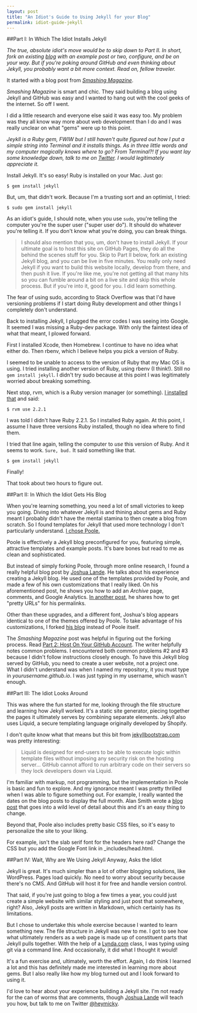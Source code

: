 ```yaml
---
layout: post
title: "An Idiot's Guide to Using Jekyll for your Blog"
permalink: idiot-guide-jekyll
---
```


##Part I: In Which The Idiot Installs Jekyll

*The true, absolute idiot's move would be to skip down to Part II. In short, fork an existing [blog](http://getpoole.com/) with an example post or two, configure, and be on your way. But if you're poking around GitHub and even thinking about Jekyll, you probably want a bit more context. Read on, fellow traveler.*

It started with a blog post from *[Smashing Magazine](http://www.smashingmagazine.com/2014/08/01/build-blog-jekyll-github-pages/)*. 

*Smashing Magazine* is smart and chic. They said building a blog using Jekyll and GitHub was easy and I wanted to hang out with the cool geeks of the internet. So off I went. 

I did a little research and everyone else said it was easy too. My problem was they all know way more about web development than I do and I was really unclear on what "gems" were up to this point. 

*Jeykll is a Ruby gem, FWIW but I still haven't quite figured out how I put a simple string into Terminal and it installs things. As in three little words and my computer magically knows where to go? From Terminal?! If you want lay some knowledge down, talk to me on [Twitter](http://www.twitter.com.heymicky). I would legitimately appreciate it.*

Install Jekyll. It's so easy! Ruby is installed on your Mac. Just go:

```
$ gem install jekyll
```

But, um, that didn't work. Because I'm a trusting sort and an optimist, I tried:

```
$ sudo gem install jekyll
```

As an idiot's guide, I should note, when you use `sudo`, you're telling the computer you're the super user ("super user do"). It should do whatever you're telling it. If you don't know what you're doing, you can break things.

>I should also mention that you, um, don't have to install Jekyll. If your ultimate goal is to host this site on GitHub Pages, they do all the behind the scenes stuff for you. Skip to Part II below, fork an existing Jekyll blog, and you can be live in five minutes. You really only need Jekyll if you want to build this website locally, develop from there, and then push it live. If you're like me, you're not getting all that many hits so you can fumble around a bit on a live site and skip this whole process. But if you're into it, good for you. I did learn something.

The fear of using sudo, according to Stack Overflow was that I'd have versioning problems if I start doing Ruby development and other things I completely don't understand.

Back to installing Jekyll, I plugged the error codes I was seeing into Google. It seemed I was missing a Ruby-dev package. With only the faintest idea of what that meant, I plowed forward. 

First I installed Xcode, then Homebrew. I continue to have no idea what either do. Then rbenv, which I believe helps you pick a version of Ruby.

I seemed to be unable to access to the version of Ruby that my Mac OS is using. I tried installing another version of Ruby, using rbenv (I think!). Still no `gem install jekyll`. I didn't try sudo because at this point I was legitimately worried about breaking something.

Next stop, rvm, which is a Ruby version manager (or something). [I installed that](http://davidensinger.com/2013/03/installing-jekyll/) and said:

```
$ rvm use 2.2.1
```
 
I was told I didn't have Ruby 2.2.1. So I installed Ruby again. At this point, I assume I have three versions Ruby installed, though no idea where to find them.

I tried that line again, telling the computer to *use* this version of Ruby. And it seems to work. `Sure, bud.` It said something like that.

```
$ gem install jekyll
```

Finally!

That took about two hours to figure out. 

##Part II: In Which the Idiot Gets His Blog

When you're learning something, you need a lot of small victories to keep you going. Diving into whatever Jekyll is and thining about gems and Ruby meant I probably didn't have the mental stamina to then create a blog from scratch. So I found templates for Jekyll that used more technology I don't particularly understand. [I chose Poole.](http://getpoole.com/)

Poole is effectively a Jekyll blog preconfigured for you, featuring simple, attractive templates and example posts. It's bare bones but read to me as clean and sophisticated.

But instead of simply forking Poole, through more online research, I found a really helpful blog post by [Joshua Lande](http://joshualande.com/jekyll-github-pages-poole/). He talks about his experience creating a Jekyll blog. He used one of the templates provided by Poole, and made a few of his own customizations that I really liked. On his aforementioned post, he shows you how to add an *Archive* page, comments, and Google Analytics. [In another post](http://joshualande.com/short-urls-jekyll/), he shares how to get "pretty URLs" for his permalinks.

Other than these upgrades, and a different font, Joshua's blog appears identical to one of the themes offered by Poole. To take advantage of his customizations, I forked [his blog](https://github.com/joshualande/joshualande.github.io) instead of Poole itself.

The *Smashing Magazine* post was helpful in figuring out the forking process. Read [Part 2: Host On Your GitHub Account](http://www.smashingmagazine.com/2014/08/01/build-blog-jekyll-github-pages/). The writer helpfully notes common problems. I encountered both common problems #2 and #3 because I didn't follow instructions closely enough. To have this Jekyll blog served by GitHub, you need to create a user website, not a project one. What I didn't understand was when I named my repository, it you must type in *yourusername.github.io*. I was just typing in my username, which wasn't enough.

##Part III: The Idiot Looks Around

This was where the fun started for me, looking through the file structure and learning how Jekyll worked. It's a static site generator, piecing together the pages it ultimately serves by combining separate elements. Jekyll also uses Liquid, a secure templating language originally developed by Shopify. 

I don't quite know what that means but this bit from [jekyllbootstrap.com](http://jekyllbootstrap.com/lessons/jekyll-introduction.html#toc_16) was pretty interesting:

>Liquid is designed for end-users to be able to execute logic within template files without imposing any security risk on the hosting server... GitHub cannot afford to run arbitrary code on their servers so they lock developers down via Liquid.

I'm familiar with markup, not programming, but the implementation in Poole is basic and fun to explore. And my ignorance meant I was pretty thrilled when I was able to figure something out. For example, I really wanted the dates on the blog posts to display the full month. Alan Smith wrote a [blog post](http://alanwsmith.com/jekyll-liquid-date-formatting-examples) that goes into a wild level of detail about this and it's an easy thing to change.

Beyond that, Poole also includes pretty basic CSS files, so it's easy to personalize the site to your liking.

For example, isn't the slab serif font for the headers here rad? Change the CSS but you add the Google Font link in _includes/head.html.

##Part IV: Wait, Why are We Using Jekyll Anyway, Asks the Idiot

Jekyll is great. It's much simpler than a lot of other blogging solutions, like WordPress. Pages load quickly. No need to worry about security because there's no CMS. And GitHub will host it for free and handle version control.

That said, if you're just going to blog a few times a year, you could just create a simple website with similar styling and just post that somewhere, right? Also, Jekyll posts are written in Markdown, which certainly has its limitations.

But I chose to undertake this whole exercise because I wanted to learn something new. The file structure in Jekyll was new to me. I got to see how what ultimately renders as a web page is made up of constituent parts that Jekyll pulls together. With the help of a [Lynda.com](http://www.lynda.com/GitHub-tutorials/GitHub-Web-Designers/162276-2.html) class, I was typing using git via a command line. And occasionally, it did what I thought it would!

It's a fun exercise and, ultimately, worth the effort. Again, I do think I learned a lot and this has definitely made me interested in learning more about gems. But I also really like how my blog turned out and I look forward to using it.

I'd love to hear about your experience building a Jekyll site. I'm not ready for the can of worms that are comments, though [Joshua Lande](http://joshualande.com/jekyll-github-pages-poole/) will teach you how, but talk to me on Twitter [@heymicky](http://www.twitter.com/heymicky).
